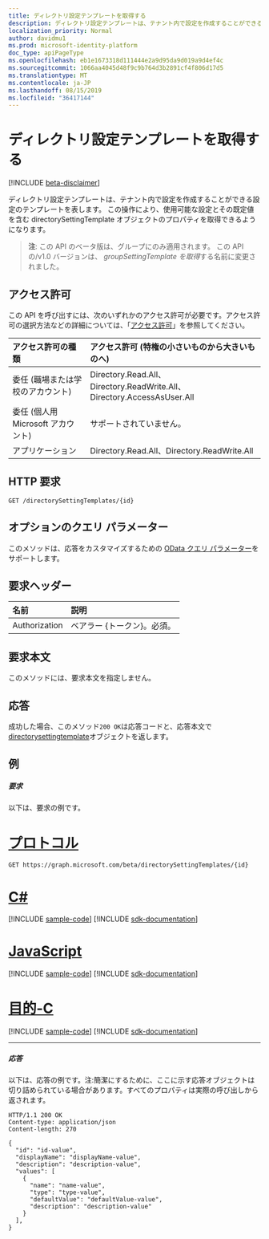 ```yaml
---
title: ディレクトリ設定テンプレートを取得する
description: ディレクトリ設定テンプレートは、テナント内で設定を作成することができる設定のテンプレートを表します。 この操作により、使用可能な設定とその既定値を含む directorySettingTemplate オブジェクトのプロパティを取得できるようになります。
localization_priority: Normal
author: davidmu1
ms.prod: microsoft-identity-platform
doc_type: apiPageType
ms.openlocfilehash: eb1e1673318d111444e2a9d95da9d019a9d4ef4c
ms.sourcegitcommit: 1066aa4045d48f9c9b764d3b2891cf4f806d17d5
ms.translationtype: MT
ms.contentlocale: ja-JP
ms.lasthandoff: 08/15/2019
ms.locfileid: "36417144"
---
```

# <a name="get-a-directory-setting-template"></a>ディレクトリ設定テンプレートを取得する

[!INCLUDE [beta-disclaimer](../../includes/beta-disclaimer.md)]

ディレクトリ設定テンプレートは、テナント内で設定を作成することができる設定のテンプレートを表します。 この操作により、使用可能な設定とその既定値を含む directorySettingTemplate オブジェクトのプロパティを取得できるようになります。

> **注**: この API のベータ版は、グループにのみ適用されます。 この API の/v1.0 バージョンは、 *groupSettingTemplate を取得*する名前に変更されました。

## <a name="permissions"></a>アクセス許可
この API を呼び出すには、次のいずれかのアクセス許可が必要です。アクセス許可の選択方法などの詳細については、「[アクセス許可](/graph/permissions-reference)」を参照してください。

|アクセス許可の種類      | アクセス許可 (特権の小さいものから大きいものへ)              |
|:--------------------|:---------------------------------------------------------|
|委任 (職場または学校のアカウント) | Directory.Read.All、Directory.ReadWrite.All、Directory.AccessAsUser.All    |
|委任 (個人用 Microsoft アカウント) | サポートされていません。    |
|アプリケーション | Directory.Read.All、Directory.ReadWrite.All |

## <a name="http-request"></a>HTTP 要求
<!-- { "blockType": "ignored" } -->
```http
GET /directorySettingTemplates/{id}
```
## <a name="optional-query-parameters"></a>オプションのクエリ パラメーター
このメソッドは、応答をカスタマイズするための [OData クエリ パラメーター](https://developer.microsoft.com/graph/docs/concepts/query_parameters)をサポートします。

## <a name="request-headers"></a>要求ヘッダー
| 名前      |説明|
|:----------|:----------|
| Authorization  | ベアラー {トークン}。必須。|

## <a name="request-body"></a>要求本文
このメソッドには、要求本文を指定しません。

## <a name="response"></a>応答

成功した場合、このメソッド`200 OK`は応答コードと、応答本文で[directorysettingtemplate](../resources/directorysettingtemplate.md)オブジェクトを返します。
## <a name="example"></a>例
##### <a name="request"></a>要求
以下は、要求の例です。

# <a name="httptabhttp"></a>[プロトコル](#tab/http)
<!-- {
  "blockType": "request",
  "name": "get_directorysettingtemplate"
}-->
```http
GET https://graph.microsoft.com/beta/directorySettingTemplates/{id}
```
# <a name="ctabcsharp"></a>[C#](#tab/csharp)
[!INCLUDE [sample-code](../includes/snippets/csharp/get-directorysettingtemplate-csharp-snippets.md)]
[!INCLUDE [sdk-documentation](../includes/snippets/snippets-sdk-documentation-link.md)]

# <a name="javascripttabjavascript"></a>[JavaScript](#tab/javascript)
[!INCLUDE [sample-code](../includes/snippets/javascript/get-directorysettingtemplate-javascript-snippets.md)]
[!INCLUDE [sdk-documentation](../includes/snippets/snippets-sdk-documentation-link.md)]

# <a name="objective-ctabobjc"></a>[目的-C](#tab/objc)
[!INCLUDE [sample-code](../includes/snippets/objc/get-directorysettingtemplate-objc-snippets.md)]
[!INCLUDE [sdk-documentation](../includes/snippets/snippets-sdk-documentation-link.md)]

---

##### <a name="response"></a>応答
以下は、応答の例です。注:簡潔にするために、ここに示す応答オブジェクトは切り詰められている場合があります。すべてのプロパティは実際の呼び出しから返されます。
<!-- {
  "blockType": "response",
  "truncated": true,
  "@odata.type": "microsoft.graph.directorySettingTemplate"
} -->
```http
HTTP/1.1 200 OK
Content-type: application/json
Content-length: 270

{
  "id": "id-value",
  "displayName": "displayName-value",
  "description": "description-value",
  "values": [
    {
      "name": "name-value",
      "type": "type-value",
      "defaultValue": "defaultValue-value",
      "description": "description-value"
    }
  ],
}
```

<!-- uuid: 8fcb5dbc-d5aa-4681-8e31-b001d5168d79
2015-10-25 14:57:30 UTC -->
<!--
{
  "type": "#page.annotation",
  "description": "Get directorySettingTemplate",
  "keywords": "",
  "section": "documentation",
  "tocPath": "",
  "suppressions": [
  ]
}
-->

